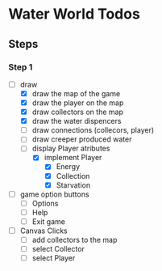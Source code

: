 # Water World Todos
## Steps
### Step 1
* [ ] draw
  * [X] draw the map of the game
  * [X] draw the player on the map
  * [X] draw collectors on the map
  * [X] draw the water dispencers
  * [ ] draw connections (collecors, player)
  * [ ] draw creeper produced water
  * [ ] display Player atributes
    * [X] implement Player
      * [X] Energy
      * [X] Collection
      * [X] Starvation

* [ ] game option buttons
  * [ ] Options
  * [ ] Help
  * [ ] Exit game

* [ ] Canvas Clicks
  * [ ] add collectors to the map
  * [ ] select Collector
  * [ ] select Player
